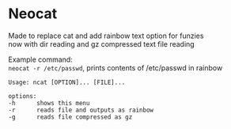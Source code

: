# Neocat
Made to replace cat and add rainbow text option for funzies  
now with dir reading and gz compressed text file reading


Example command:  
`neocat -r /etc/passwd`, prints contents of /etc/passwd in rainbow 

```
Usage: ncat [OPTION]... [FILE]...

options:  
-h      shows this menu  
-r      reads file and outputs as rainbow  
-g      reads file compressed as gz
```
